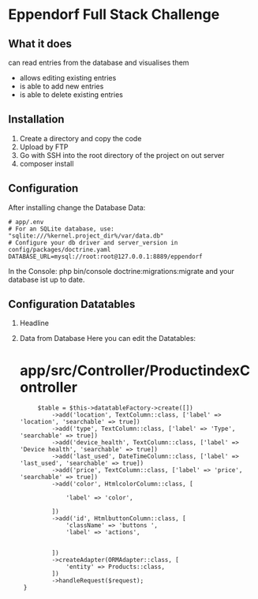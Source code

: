 # Eppendorf Full Stack Challenge

## What it does
can read entries from the database and visualises them
  - allows editing existing entries
  - is able to add new entries
  - is able to delete existing entries
## Installation
1. Create a directory and copy the code
2. Upload by FTP
3. Go with SSH into the root directory of the project on out server
4. composer install

## Configuration
After installing change the Database Data:

    # app/.env
    # For an SQLite database, use: "sqlite:///%kernel.project_dir%/var/data.db"
    # Configure your db driver and server_version in config/packages/doctrine.yaml
    DATABASE_URL=mysql://root:root@127.0.0.1:8889/eppendorf
   
   In the Console: php bin/console doctrine:migrations:migrate
  and your database ist up to date.
   
## Configuration Datatables
1. Headline
2. Data from Database
Here you can edit the Datatables:
 

    # app/src/Controller/ProductindexController
  
          
            $table = $this->datatableFactory->create([])
                ->add('location', TextColumn::class, ['label' => 'location', 'searchable' => true])
                ->add('type', TextColumn::class, ['label' => 'Type', 'searchable' => true])
                ->add('device_health', TextColumn::class, ['label' => 'Device health', 'searchable' => true])
                ->add('last_used', DateTimeColumn::class, ['label' => 'last_used', 'searchable' => true])
                ->add('price', TextColumn::class, ['label' => 'price', 'searchable' => true])
                ->add('color', HtmlcolorColumn::class, [

                    'label' => 'color',

                ])
                ->add('id', HtmlbuttonColumn::class, [
                    'className' => 'buttons ',
                    'label' => 'actions',


                ])
                ->createAdapter(ORMAdapter::class, [
                    'entity' => Products::class,
                ])
                ->handleRequest($request);
        }
